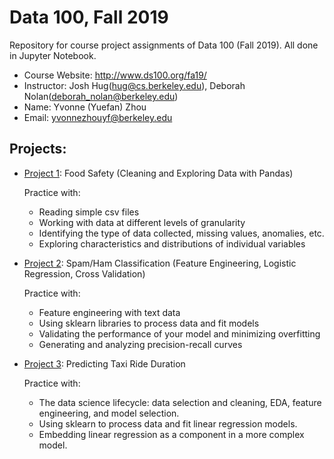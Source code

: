 # Data 100, Fall 2019
Repository for course project assignments of Data 100 (Fall 2019). All done in Jupyter Notebook.

- Course Website: http://www.ds100.org/fa19/
- Instructor: Josh Hug(hug@cs.berkeley.edu), Deborah Nolan(deborah_nolan@berkeley.edu)
- Name: Yvonne (Yuefan) Zhou
- Email: yvonnezhouyf@berkeley.edu

## Projects:
- [Project 1](proj/proj1): Food Safety (Cleaning and Exploring Data with Pandas)

  Practice with:
  - Reading simple csv files
  - Working with data at different levels of granularity
  - Identifying the type of data collected, missing values, anomalies, etc.
  - Exploring characteristics and distributions of individual variables
- [Project 2](proj/proj2): Spam/Ham Classification (Feature Engineering, Logistic Regression, Cross Validation)

  Practice with:
  - Feature engineering with text data
  - Using sklearn libraries to process data and fit models
  - Validating the performance of your model and minimizing overfitting
  - Generating and analyzing precision-recall curves
- [Project 3](proj/proj3): Predicting Taxi Ride Duration

  Practice with:
  - The data science lifecycle: data selection and cleaning, EDA, feature engineering, and model selection.
  - Using sklearn to process data and fit linear regression models.
  - Embedding linear regression as a component in a more complex model.
